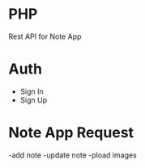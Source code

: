 # PHP
Rest API for Note App
# Auth
- Sign In 
- Sign Up
# Note App Request
-add note 
-update note 
-pload images 
